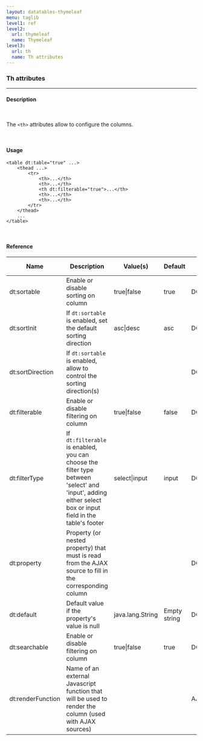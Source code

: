 ```yaml
---
layout: datatables-thymeleaf
menu: taglib
level1: ref
level2:
  url: thymeleaf
  name: Thymeleaf
level3:
  url: th
  name: Th attributes
---
```


<h3>Th attributes</h3>
<hr />

<h4>Description</h4>
<br />

The <code>&lt;th&gt;</code> attributes allow to configure the columns.

<br />
<h4>Usage</h4>

    <table dt:table="true" ...>
        <thead ...>
            <tr>
                <th>...</th>
                <th>...</th>
                <th dt:filterable="true">...</th>
                <th>...</th>
                <th>...</th>
            </tr>
        </thead>
        ...
    </table>

<br />
<h4>Reference</h4>

<table id="tableReference" class="table table-striped table-bordered">
  <thead>
    <tr>
      <th>Name</th>
      <th>Description</th>
      <th>Value(s)</th>
      <th>Default</th>
      <th>Data source</th>
    </tr>
  </thead>
  <tbody>
  <tr>
    <td>dt:sortable</td>
    <td>Enable or disable sorting on column</td>
    <td>true|false</td>
    <td>true</td>
    <td>DOM/AJAX</td>
  </tr>
  <tr>
    <td>dt:sortInit</td>
    <td>If <code>dt:sortable</code> is enabled, set the default sorting direction</td>
    <td>asc|desc</td>
    <td>asc</td>
    <td>DOM/AJAX</td>
  </tr>
  <tr>
    <td>dt:sortDirection</td>
    <td>If <code>dt:sortable</code> is enabled, allow to control the sorting direction(s)</td>
    <td></td>
    <td></td>
    <td>DOM/AJAX</td>
  </tr>
  <tr>
    <td>dt:filterable</td>
    <td>Enable or disable filtering on column</td>
    <td>true|false</td>
    <td>false</td>
    <td>DOM/AJAX</td>
  </tr>
  <tr>
    <td>dt:filterType</td>
    <td>If <code>dt:filterable</code> is enabled, you can choose the filter type between 'select' and 'input', adding either select box or input field in the table's footer</td>
    <td>select|input</td>
    <td>input</td>
    <td>DOM</td>
  </tr>
  <tr>
    <td>dt:property</td>
    <td>Property (or nested property) that must is read from the AJAX source to fill in the corresponding column</td>
    <td></td>
    <td></td>
    <td>DOM/AJAX</td>
  </tr>
  <tr>
    <td>dt:default</td>
    <td>Default value if the property's value is null</td>
    <td>java.lang.String</td>
    <td>Empty string</td>
    <td>DOM/AJAX</td>
  </tr>
  <tr>
    <td>dt:searchable</td>
    <td>Enable or disable filtering on column</td>
    <td>true|false</td>
    <td>true</td>
    <td>DOM/AJAX</td>
  </tr>
  <tr>
    <td>dt:renderFunction</td>
    <td>Name of an external Javascript function that will be used to render the column (used with AJAX sources)</td>
    <td></td>
    <td></td>
    <td>AJAX</td>
  </tr>
  </tbody>
</table>

<link rel="stylesheet" href="//ajax.aspnetcdn.com/ajax/jquery.dataTables/1.9.4/css/jquery.dataTables.css" />
<script src="http://ajax.aspnetcdn.com/ajax/jquery.dataTables/1.9.4/jquery.dataTables.min.js">
</script>
<script src="/assets/js/site_reference.js">
</script>